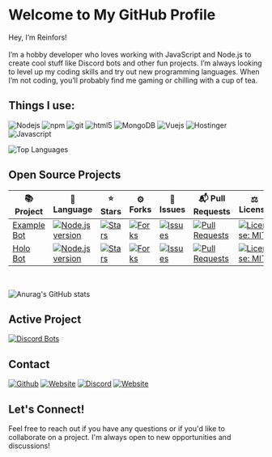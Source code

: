 # Welcome to My GitHub Profile

<div>
<p>Hey, I’m Reinfors! <br><br>I’m a hobby developer who loves working with JavaScript and Node.js to create cool stuff like Discord bots and other fun projects. I’m always looking to level up my coding skills and try out new programming languages. When I’m not coding, you’ll probably find me gaming or chilling with a cup of tea.
</p>
</div>


## Things I use:

<p>
    <img alt="Nodejs" src="https://img.shields.io/badge/-Nodejs-43853d?style=flat-square&logo=Node.js&logoColor=white" />
    <img alt="npm" src="https://img.shields.io/badge/-NPM-CB3837?style=flat-square&logo=npm&logoColor=white" />
    <img alt="git" src="https://img.shields.io/badge/-Git-F05032?style=flat-square&logo=git&logoColor=white" />
    <img alt="html5" src="https://img.shields.io/badge/-HTML5-E34F26?style=flat-square&logo=html5&logoColor=white" />
    <img alt="MongoDB" src="https://img.shields.io/badge/-MongoDB-13aa52?style=flat-square&logo=mongodb&logoColor=white"/>
    <img alt="Vuejs" src="https://img.shields.io/badge/-Vue-42b883?style=flat-square&logo=vue.js&logoColor=white"/>
    <img alt="Hostinger" src="https://img.shields.io/badge/-Hostinger-674CC4?style=flat-square&logo=hostinger&logoColor=white"/>
        <img alt="Javascript" src="https://img.shields.io/badge/-Javascript-F7DF1E?style=flat-square&logo=javascript&logoColor=black"/>
    </p>

![Top Languages](https://github-readme-stats-rihanss-projects.vercel.app/api/top-langs/?username=Reinforss&layout=compact)

## Open Source Projects

<table>
    <thead>
        <tr>
            <th>📚 Project</th>
            <th>🪪 Language</th>
            <th>⭐ Stars</th>
            <th>⚙️ Forks</th>
            <th>🔔 Issues</th>
            <th>📬 Pull Requests</th>
            <th>⚖️ License</th>
        </tr>
    </thead>
    <tbody>
        <tr>
            <td><a href="https://github.com/Rihanss/discordbot-example-v14" target="_blank">Example Bot</a></td>
            <td>
                <a href="https://github.com/Rihanss/discordbot-example-v14" target="_blank">
                    <img src="https://img.shields.io/badge/Node.js-v20.15.0-brightgreen" alt="Node.js version"/>
                </a>
            </td>
            <td>
                <a href="https://github.com/Rihanss/discordbot-example-v14" target="_blank">
                    <img src="https://img.shields.io/github/stars/Rihanss/discordbot-example-v14?style=flat-square&labelColor=343b41" alt="Stars"/>
                </a>
            </td>
            <td>
                <a href="https://github.com/Rihanss/discordbot-example-v14/network/members" target="_blank">
                    <img src="https://img.shields.io/github/forks/Rihanss/discordbot-example-v14?style=flat-square&labelColor=343b41" alt="Forks"/>
                </a>
            </td>
            <td>
                <a href="https://github.com/Rihanss/discordbot-example-v14/issues" target="_blank">
                    <img src="https://img.shields.io/github/issues/Rihanss/discordbot-example-v14?style=flat-square&labelColor=343b41" alt="Issues"/>
                </a>
            </td>
            <td>
                <a href="https://github.com/Rihanss/discordbot-example-v14/pulls" target="_blank">
                    <img src="https://img.shields.io/github/issues-pr/Rihanss/discordbot-example-v14?style=flat-square&labelColor=343b41" alt="Pull Requests"/>
                </a>
            </td>
            <td>
                <a href="https://shields.io/badge/license-MIT-blue" target="_blank">
                    <img src="https://img.shields.io/badge/license-MIT-blue" alt="License: MIT"/>
                </a>
            </td>
        </tr>
        <tr>
            <td><a href="https://github.com/Rihanss/holobot" target="_blank">Holo Bot</a></td>
            <td>
                <a href="https://github.com/Rihanss/holobot" target="_blank">
                    <img src="https://img.shields.io/badge/Node.js-v16.20.2-brightgreen" alt="Node.js version"/>
                </a>
            </td>
            <td>
                <a href="https://github.com/Rihanss/holobot/stargazers" target="_blank">
                    <img src="https://img.shields.io/github/stars/Rihanss/holobot?style=flat-square&labelColor=343b41" alt="Stars"/>
                </a>
            </td>
            <td>
                <a href="https://github.com/Rihanss/holobot/network/members" target="_blank">
                    <img src="https://img.shields.io/github/forks/Rihanss/holobot?style=flat-square&labelColor=343b41" alt="Forks"/>
                </a>
            </td>
            <td>
                <a href="https://github.com/Rihanss/holobot/issues" target="_blank">
                    <img src="https://img.shields.io/github/issues/Rihanss/holobot?style=flat-square&labelColor=343b41" alt="Issues"/>
                </a>
            </td>
            <td>
                <a href="https://github.com/Rihanss/holobot/pulls" target="_blank">
                    <img src="https://img.shields.io/github/issues-pr/Rihanss/holobot?style=flat-square&labelColor=343b41" alt="Pull Requests"/>
                </a>
            </td>
            <td>
                <a href="https://shields.io/badge/license-MIT-blue" target="_blank">
                    <img src="https://img.shields.io/badge/license-MIT-blue" alt="License: MIT"/>
                </a>
            </td>
        </tr>
    </tbody>
</table>
<br>

![Anurag's GitHub stats](https://github-readme-stats-rihanss-projects.vercel.app/api?username=Rihanss&theme=tokyonight&show_icons=true&count_private=true)

## Active Project
[![Discord Bots](https://top.gg/api/widget/519521318719324181.svg)](https://top.gg/bot/519521318719324181)

## Contact

<div>
    <p>
    <a href="https://github.com/Reinforss" target="_blank"><img alt="Github" src="https://img.shields.io/badge/GitHub-%2312100E.svg?style=for-the-badge&logo=Github&logoColor=white"/></a>
    <a href="https://steamcommunity.com/id/rihannsme/" target="_blank"><img src="https://img.shields.io/badge/Steam-000000?style=for-the-badge&logo=steam&logoColor=white" alt="Website"/></a>
    <a href="https://discord.gg/k6MEUfp" target="_blank"><img alt="Discord" src="https://img.shields.io/badge/-Discord-7289DA?style=for-the-badge&logo=discord&logoColor=white" /></a>
    <a href="https://asterax.xyz/" target="_blank"><img src="https://img.shields.io/badge/website-asterax.xyz-blue?style=for-the-badge&logo=domain&logoColor=white" alt="Website"/></a>
</p>
</div>

## Let's Connect!

Feel free to reach out if you have any questions or if you'd like to collaborate on a project. I'm always open to new opportunities and discussions!

